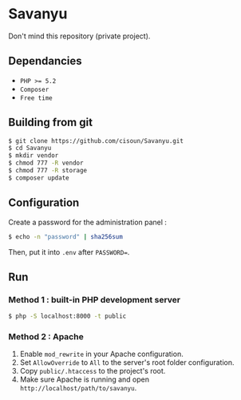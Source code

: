 # Savanyu

Don't mind this repository (private project).

## Dependancies
 
- `PHP >= 5.2`
- `Composer`
- `Free time`

## Building from git

```bash
$ git clone https://github.com/cisoun/Savanyu.git
$ cd Savanyu
$ mkdir vendor
$ chmod 777 -R vendor
$ chmod 777 -R storage
$ composer update
```

## Configuration

Create a password for the administration panel :
```bash
$ echo -n "password" | sha256sum
```

Then, put it into `.env` after `PASSWORD=`.

## Run

### Method 1 : built-in PHP development server

```bash
$ php -S localhost:8000 -t public
```

### Method 2 : Apache

1. Enable `mod_rewrite` in your Apache configuration.
2. Set `AllowOverride` to `All` to the server's root folder configuration.
3. Copy `public/.htaccess` to the project's root.
4. Make sure Apache is running and open `http://localhost/path/to/savanyu`.
